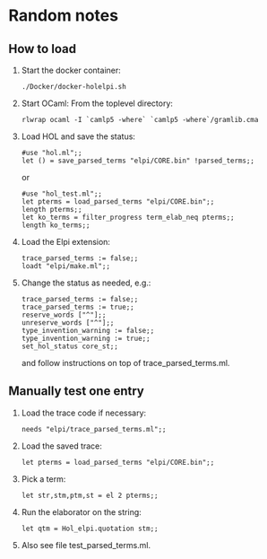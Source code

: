 # Random notes

## How to load

1. Start the docker container:
   ```
   ./Docker/docker-holelpi.sh 
   ```
2. Start OCaml:
   From the toplevel directory:
   ```
   rlwrap ocaml -I `camlp5 -where` `camlp5 -where`/gramlib.cma
   ```
3. Load HOL and save the status:
   ```
   #use "hol.ml";;
   let () = save_parsed_terms "elpi/CORE.bin" !parsed_terms;;
   ```
   or
   ```
   #use "hol_test.ml";;
   let pterms = load_parsed_terms "elpi/CORE.bin";;
   length pterms;;
   let ko_terms = filter_progress term_elab_neq pterms;;
   length ko_terms;;
   ```
4. Load the Elpi extension:
   ```
   trace_parsed_terms := false;;
   loadt "elpi/make.ml";;
   ```
5. Change the status as needed, e.g.:
   ```
   trace_parsed_terms := false;;
   trace_parsed_terms := true;;
   reserve_words ["^"];;
   unreserve_words ["^"];;
   type_invention_warning := false;;
   type_invention_warning := true;;
   set_hol_status core_st;;
   ```
   and follow instructions on top of trace_parsed_terms.ml.

## Manually test one entry

1. Load the trace code if necessary:
   ```
   needs "elpi/trace_parsed_terms.ml";;
   ```
2. Load the saved trace:
   ```
   let pterms = load_parsed_terms "elpi/CORE.bin";;
   ```
3. Pick a term:
   ```
   let str,stm,ptm,st = el 2 pterms;;
   ```
4. Run the elaborator on the string:
   ```
   let qtm = Hol_elpi.quotation stm;;
   ```
5. Also see file test_parsed_terms.ml.
